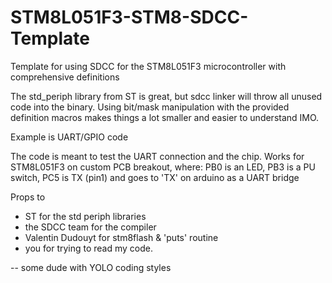 # STM8L051F3-STM8-SDCC-Template
Template for using SDCC for the STM8L051F3 microcontroller with comprehensive definitions

The std_periph library from ST is great, but sdcc linker will throw all unused code into the binary.
Using bit/mask manipulation with the provided definition macros makes things a lot smaller and easier to understand IMO.

Example is UART/GPIO code

 The code is meant to test the UART connection and the chip.
 Works for STM8L051F3 on custom PCB breakout, where: PB0 is an LED, PB3 is a PU switch, PC5 is TX (pin1) and goes to 'TX' on arduino as a UART bridge
  
 Props to	
 * ST for the std periph libraries
 * the SDCC team for the compiler
 * Valentin Dudouyt for stm8flash & 'puts' routine
 * you for trying to read my code. 
 
 
 
 -- some dude with YOLO coding styles
